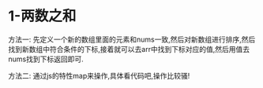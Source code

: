 # 1-两数之和

方法一:
先定义一个新的数组里面的元素和nums一致,然后对新数组进行排序,然后找到新数组中符合条件的下标,接着就可以去arr中找到下标对应的值,然后用值去nums找到下标返回即可.

方法二:
通过js的特性map来操作,具体看代码吧,操作比较骚!